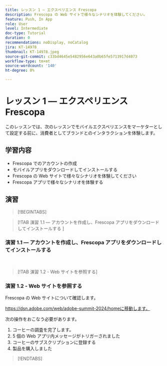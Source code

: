 ```yaml
---
title: レッスン 1 — エクスペリエンス Frescopa
description: Frescopa の Web サイトで様々なシナリオを体験してください。
feature: Push, In App
role: User
level: Intermediate
doc-type: Tutorial
duration: 0
recommendations: noDisplay, noCatalog
jira: KT-14978
thumbnail: KT-14978.jpeg
source-git-commit: c33bd4645e5482956e643a0b65fe5713917d4073
workflow-type: tm+mt
source-wordcount: '140'
ht-degree: 0%

---
```



# レッスン 1 — エクスペリエンス Frescopa

このレッスンでは、次のレッスンでモバイルエクスペリエンスをマーケターとして設定する前に、消費者としてブランドとのインタラクションを体験します。

## 学習内容 

* Frescopa でのアカウントの作成 
* モバイルアプリをダウンロードしてインストールする 
* Frescopa の Web サイトで様々なシナリオを体験してください 
* Frescopa アプリで様々なシナリオを体験する

## 演習

>[!BEGINTABS]

>[!TAB 演習 1.1 — アカウントを作成し、Frescopa アプリをダウンロードしてインストールする ]

### 演習 1.1 — アカウントを作成し、Frescopa アプリをダウンロードしてインストールする 


 
>[!TAB 演習 1.2 - Web サイトを参照する]

### 演習 1.2 - Web サイトを参照する

Frescopa の Web サイトについて確認します。

https://dsn.adobe.com/web/adobe-summit-2024/homeに移動します。

次の操作をおこなう必要があります。

1. コーヒーの調査を完了します。
2. 5 個の Web アプリ内メッセージがトリガーされました 
3. コーヒーのサブスクリプションに登録する 
4. 製品を購入しました

>[!ENDTABS]
